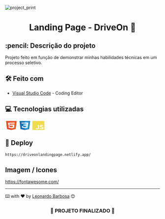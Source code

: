 ![project_print](https://github.com/leonardojpereira/teste-programador/assets/87662269/dbbd9242-8c32-45c8-aee8-a37f321fa082)

<h1 align="center">
 Landing Page - DriveOn 🚙
</h1>

<h2>
  :pencil: Descrição do projeto
</h2>

<p>
Projeto feito em função de demonstrar minhas habilidades técnicas em um processo seletivo.
</p>

## 🛠️ Feito com
* [Visual Studio Code](https://code.visualstudio.com) - Coding Editor

## 💻 Tecnologias utilizadas
<div display="flex">
  <img align="center" alt="leo-HTML" height="30" width="40" src="https://raw.githubusercontent.com/devicons/devicon/master/icons/html5/html5-original.svg">
 <img align="center" alt="leo-CSS" height="30" width="40" src="https://raw.githubusercontent.com/devicons/devicon/master/icons/css3/css3-original.svg">
 <img align="center" alt="leo-Js" height="30" width="40" src="https://raw.githubusercontent.com/devicons/devicon/master/icons/javascript/javascript-plain.svg">
</div>


## :link: Deploy

```
https://driveonlandingpage.netlify.app/
```

## Imagem / Icones

https://fontawesome.com/
 
---
⌨️ with ❤️ by [Leonardo Barbosa](https://github.com/leonardojpereira) 😊

<h3 align="center">
  
  :construction: PROJETO FINALIZADO :construction:
  
</h3>
